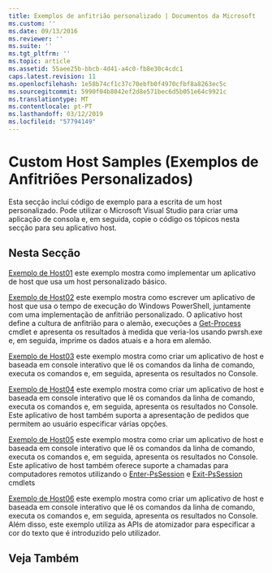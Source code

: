 ```yaml
---
title: Exemplos de anfitrião personalizado | Documentos da Microsoft
ms.custom: ''
ms.date: 09/13/2016
ms.reviewer: ''
ms.suite: ''
ms.tgt_pltfrm: ''
ms.topic: article
ms.assetid: 55aee25b-bbcb-4d41-a4c0-fb8e30c4cdc1
caps.latest.revision: 11
ms.openlocfilehash: 1e58b74cf1c37c70ebfb0f4970cfbf8a8263ec5c
ms.sourcegitcommit: 5990f04b8042ef2d8e571bec6d5b051e64c9921c
ms.translationtype: MT
ms.contentlocale: pt-PT
ms.lasthandoff: 03/12/2019
ms.locfileid: "57794149"
---
```

# <a name="custom-host-samples"></a>Custom Host Samples (Exemplos de Anfitriões Personalizados)

Esta secção inclui código de exemplo para a escrita de um host personalizado. Pode utilizar o Microsoft Visual Studio para criar uma aplicação de consola e, em seguida, copie o código os tópicos nesta secção para seu aplicativo host.

## <a name="in-this-section"></a>Nesta Secção

 [Exemplo de Host01](./host01-sample.md) este exemplo mostra como implementar um aplicativo de host que usa um host personalizado básico.

 [Exemplo de Host02](./host02-sample.md) este exemplo mostra como escrever um aplicativo de host que usa o tempo de execução do Windows PowerShell, juntamente com uma implementação de anfitrião personalizado. O aplicativo host define a cultura de anfitrião para o alemão, execuções a [Get-Process](/powershell/module/Microsoft.PowerShell.Management/Get-Process) cmdlet e apresenta os resultados à medida que veria-los usando pwrsh.exe e, em seguida, imprime os dados atuais e a hora em alemão.

 [Exemplo de Host03](./host03-sample.md) este exemplo mostra como criar um aplicativo de host e baseada em console interativo que lê os comandos da linha de comando, executa os comandos e, em seguida, apresenta os resultados no Console.

 [Exemplo de Host04](./host04-sample.md) este exemplo mostra como criar um aplicativo de host e baseada em console interativo que lê os comandos da linha de comando, executa os comandos e, em seguida, apresenta os resultados no Console. Este aplicativo de host também suporta a apresentação de pedidos que permitem ao usuário especificar várias opções.

 [Exemplo de Host05](./host05-sample.md) este exemplo mostra como criar um aplicativo de host e baseada em console interativo que lê os comandos da linha de comando, executa os comandos e, em seguida, apresenta os resultados no Console. Este aplicativo de host também oferece suporte a chamadas para computadores remotos utilizando o [Enter-PsSession](/powershell/module/Microsoft.PowerShell.Core/Enter-PSSession) e [Exit-PsSession](/powershell/module/Microsoft.PowerShell.Core/Exit-PSSession) cmdlets

 [Exemplo de Host06](./host06-sample.md) este exemplo mostra como criar um aplicativo de host e baseada em console interativo que lê os comandos da linha de comando, executa os comandos e, em seguida, apresenta os resultados no Console. Além disso, este exemplo utiliza as APIs de atomizador para especificar a cor do texto que é introduzido pelo utilizador.

## <a name="see-also"></a>Veja Também
